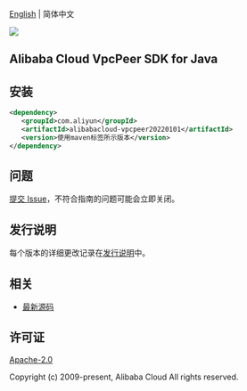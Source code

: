 [English](README.md) | 简体中文

![](https://aliyunsdk-pages.alicdn.com/icons/AlibabaCloud.svg)

## Alibaba Cloud VpcPeer SDK for Java

## 安装

```xml
<dependency>
   <groupId>com.aliyun</groupId>
   <artifactId>alibabacloud-vpcpeer20220101</artifactId>
   <version>使用maven标签所示版本</version>
</dependency>
```

## 问题

[提交 Issue](https://github.com/aliyun/alibabacloud-java-async-sdk/issues/new)，不符合指南的问题可能会立即关闭。

## 发行说明

每个版本的详细更改记录在[发行说明](./ChangeLog.txt)中。

## 相关

- [最新源码](https://github.com/aliyun/alibabacloud-async-java-sdk/)

## 许可证

[Apache-2.0](http://www.apache.org/licenses/LICENSE-2.0)

Copyright (c) 2009-present, Alibaba Cloud All rights reserved.
